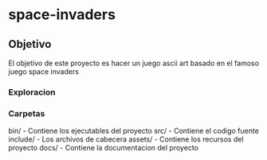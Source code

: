 # space-invaders


## Objetivo
 El objetivo de este proyecto es hacer un juego ascii art basado en el famoso juego space invaders 

### Exploracion 

### Carpetas
bin/ - Contiene los ejecutables del proyecto
src/ - Contiene el codigo fuente 
include/ - Los archivos de cabecera 
assets/ - Contiene los recursos del proyecto
docs/ - Contiene la documentacion del proyecto 